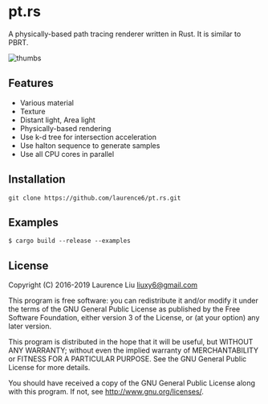 # pt.rs

A physically-based path tracing renderer written in Rust. It is similar to PBRT.

![thumbs](https://i.imgur.com/6LAkuJk.png)

## Features

* Various material
* Texture
* Distant light, Area light
* Physically-based rendering
* Use k-d tree for intersection acceleration
* Use halton sequence to generate samples
* Use all CPU cores in parallel

## Installation

    git clone https://github.com/laurence6/pt.rs.git

## Examples

```
$ cargo build --release --examples
```

## License

Copyright (C) 2016-2019  Laurence Liu <liuxy6@gmail.com>

This program is free software: you can redistribute it and/or modify it under the terms of the GNU General Public License as published by the Free Software Foundation, either version 3 of the License, or (at your option) any later version.

This program is distributed in the hope that it will be useful, but WITHOUT ANY WARRANTY; without even the implied warranty of MERCHANTABILITY or FITNESS FOR A PARTICULAR PURPOSE.  See the GNU General Public License for more details.

You should have received a copy of the GNU General Public License along with this program.  If not, see <http://www.gnu.org/licenses/>.
